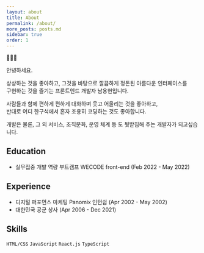 ```yaml
---
layout: about
title: About
permalink: /about/
more_posts: posts.md
sidebar: true
order: 1
---
```





🙇🏻‍♂️

안녕하세요.  

상상하는 것을 좋아하고, 그것을 바탕으로 깔끔하게 정돈된 아름다운 인터페이스를  
구현하는 것을 즐기는 프론트엔드 개발자 남용현입니다.  

사람들과 함께 편하게 편하게 대화하며 웃고 어울리는 것을 좋아하고,  
반대로 어디 한구석에서 혼자 조용히 코딩하는 것도 좋아합니다.  

개발은 물론, 그 외 서비스, 조직문화, 운영 체계 등 도 뒷받침해 주는 개발자가 되고싶습니다.  


## Education  
- 실무집중 개발 역량 부트캠프 WECODE front-end (Feb 2022 - May 2022)  

## Experience
- 디지털 퍼포먼스 마케팅 Panomix 인턴쉽 (Apr 2002 - May 2002)  
- 대한민국 공군 상사 (Apr 2006 - Dec 2021)

## Skills
`HTML/CSS` `JavaScript` `React.js` `TypeScript`

